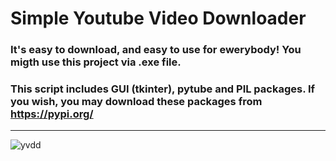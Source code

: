 # Simple Youtube Video Downloader
### It's easy to download, and easy to use for ewerybody! You migth use this project via .exe file. 
### This script includes GUI (tkinter), pytube and PIL packages. If you wish, you may download these packages from https://pypi.org/
---
![yvdd](https://user-images.githubusercontent.com/53222156/216897889-576b9ce5-198d-41b7-a8b9-6b717269783d.gif)
